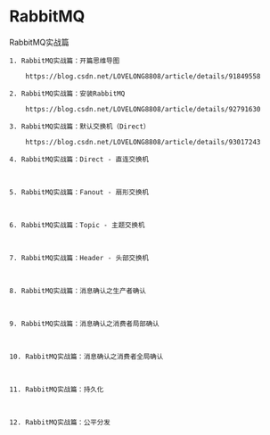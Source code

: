 # RabbitMQ
RabbitMQ实战篇

	1. RabbitMQ实战篇：开篇思维导图
	
		https://blog.csdn.net/LOVELONG8808/article/details/91849558
	
	2. RabbitMQ实战篇：安装RabbitMQ
	
		https://blog.csdn.net/LOVELONG8808/article/details/92791630
	
	3. RabbitMQ实战篇：默认交换机（Direct）
	
		https://blog.csdn.net/LOVELONG8808/article/details/93017243

	4. RabbitMQ实战篇：Direct - 直连交换机
	
		

	5. RabbitMQ实战篇：Fanout - 扇形交换机
	
		

	6. RabbitMQ实战篇：Topic - 主题交换机
	
		

	7. RabbitMQ实战篇：Header - 头部交换机
	
		

	8. RabbitMQ实战篇：消息确认之生产者确认
	
		

	9. RabbitMQ实战篇：消息确认之消费者局部确认
	
		

	10. RabbitMQ实战篇：消息确认之消费者全局确认
	
		

	11. RabbitMQ实战篇：持久化
	
		

	12. RabbitMQ实战篇：公平分发
	
		
	
	
	
